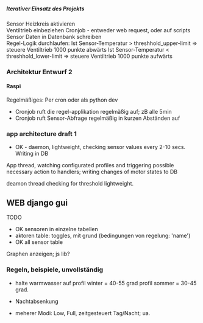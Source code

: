 ##### Iterativer Einsatz des Projekts

Sensor Heizkreis aktivieren  
Ventiltrieb einbeziehen
Cronjob - entweder web request, oder auf scripts
Sensor Daten in Datenbank schreiben  
Regel-Logik durchlaufen: 
Ist Sensor-Temperatur > threshhold_upper-limit => steuere Ventiltrieb 1000 punkte abwärts  Ist Sensor-Temperatur < threshhold_lower-limit => steuere Ventiltrieb 1000 punkte aufwärts



### 



### Architektur Entwurf 2

#### Raspi

Regelmäßiges: Per cron oder als python dev
* Cronjob ruft die regel-applikation regelmäßig auf; zB alle 5min 
* Cronjob ruft Sensor-Abfrage regelmäßig in kurzen Abständen auf



### app architecture draft 1

* OK - daemon, lightweight, checking sensor values every 2-10 secs. Writing in DB
  

App thread, watching configurated profiles and triggering possible necessary action to handlers;
writing changes of motor states to DB


deamon thread checking for threshold lightweight.



## WEB django gui

TODO

* OK sensoren in einzelne tabellen
* aktoren table: toggles, mit grund (bedingungen von regelung: 'name')
* OK all sensor table

Graphen anzeigen; js lib? 



### Regeln, beispiele, unvollständig

* halte warmwasser auf profil winter = 40-55 grad
    profil sommer = 30-45 grad. 

* Nachtabsenkung
* meherer Modi: Low, Full, zeitgesteuert Tag/Nacht; ua.



